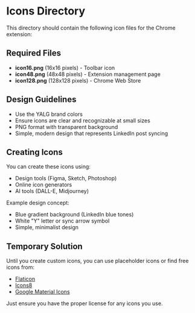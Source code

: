 # Icons Directory

This directory should contain the following icon files for the Chrome extension:

## Required Files

- **icon16.png** (16x16 pixels) - Toolbar icon
- **icon48.png** (48x48 pixels) - Extension management page
- **icon128.png** (128x128 pixels) - Chrome Web Store

## Design Guidelines

- Use the YALG brand colors
- Ensure icons are clear and recognizable at small sizes
- PNG format with transparent background
- Simple, modern design that represents LinkedIn post syncing

## Creating Icons

You can create these icons using:
- Design tools (Figma, Sketch, Photoshop)
- Online icon generators
- AI tools (DALL-E, Midjourney)

Example design concept:
- Blue gradient background (LinkedIn blue tones)
- White "Y" letter or sync arrow symbol
- Simple, minimalist design

## Temporary Solution

Until you create custom icons, you can use placeholder icons or find free icons from:
- [Flaticon](https://www.flaticon.com/)
- [Icons8](https://icons8.com/)
- [Google Material Icons](https://fonts.google.com/icons)

Just ensure you have the proper license for any icons you use. 